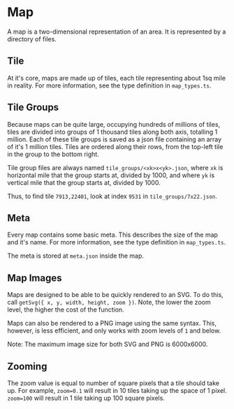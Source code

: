 # Map

A map is a two-dimensional representation of an area. It is represented by a directory of files.

## Tile

At it's core, maps are made up of tiles, each tile representing about 1sq mile in reality. For more information, see the type definition in
`map_types.ts`.

## Tile Groups

Because maps can be quite large, occupying hundreds of millions of tiles, tiles are divided into groups of 1 thousand tiles along both axis,
totalling 1 million. Each of these tile groups is saved as a json file containing an array of it's 1 million tiles. Tiles are ordered along
their rows, from the top-left tile in the group to the bottom right.

Tile group files are always named `tile_groups/<xk>x<yk>.json`, where `xk` is horizontal mile that the group starts at, divided by 1000, and
where `yk` is vertical mile that the group starts at, divided by 1000.

Thus, to find tile `7913,22401`, look at index `9531` in `tile_groups/7x22.json`.

## Meta

Every map contains some basic meta. This describes the size of the map and it's name. For more information, see the type definition in
`map_types.ts`.

The meta is stored at `meta.json` inside the map.

## Map Images

Maps are designed to be able to be quickly rendered to an SVG. To do this, call `getSvg({ x, y, width, height, zoom })`. Note, the lower the
zoom level, the higher the cost of the function.

Maps can also be rendered to a PNG image using the same syntax. This, however, is less efficient, and only works with zoom levels of `1` and
below.

Note: The maximum image size for both SVG and PNG is 6000x6000.

## Zooming

The zoom value is equal to number of square pixels that a tile should take up. For example, `zoom=0.1` will result in 10 tiles taking up the
space of 1 pixel. `zoom=100` will result in 1 tile taking up 100 square pixels.
